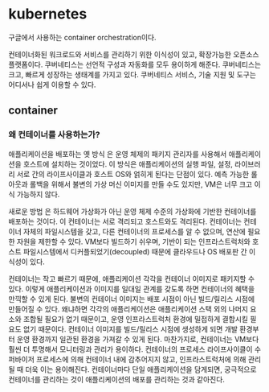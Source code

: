 # kubernetes

구글에서 사용하는 container orchestration이다.

컨테이너화된 워크로드와 서비스를 관리하기 위한 이식성이 있고, 확장가능한 오픈소스 플랫폼이다. 쿠버네티스는 선언적 구성과 자동화를 모두 용이하게 해준다. 쿠버네티스는 크고, 빠르게 성장하는 생태계를 가지고 있다. 쿠버네티스 서비스, 기술 지원 및 도구는 어디서나 쉽게 이용할 수 있다.


## container

### 왜 컨테이너를 사용하는가?

애플리케이션을 배포하는 옛 방식 은 운영 체제의 패키지 관리자를 사용해서 애플리케이션을 호스트에 설치하는 것이었다. 이 방식은 애플리케이션의 실행 파일, 설정, 라이브러리 서로 간의 라이프사이클과 호스트 OS와 얽히게 된다는 단점이 있다. 예측 가능한 롤아웃과 롤백을 위해서 불변의 가상 머신 이미지를 만들 수도 있지만, VM은 너무 크고 이식 가능하지 않다.

새로운 방법 은 하드웨어 가상화가 아닌 운영 체제 수준의 가상화에 기반한 컨테이너를 배포하는 것이다. 이 컨테이너는 서로 격리되고 호스트와도 격리된다. 컨테이너는 컨테이너 자체의 파일시스템을 갖고, 다른 컨테이너의 프로세스를 알 수 없으며, 연산에 필요한 자원을 제한할 수 있다. VM보다 빌드하기 쉬우며, 기반이 되는 인프라스트럭처와 호스트 파일시스템에서 디커플되었기(decoupled) 때문에 클라우드나 OS 배포판 간 이식성이 있다.

컨테이너는 작고 빠르기 때문에, 애플리케이션 각각을 컨테이너 이미지로 패키지할 수 있다. 이렇게 애플리케이션과 이미지를 일대일 관계를 갖도록 하면 컨테이너의 혜택을 만끽할 수 있게 된다. 불변의 컨테이너 이미지는 배포 시점이 아닌 빌드/릴리스 시점에 만들어질 수 있다. 왜냐하면 각각의 애플리케이션은 애플리케이션 스택 외의 나머지 요소와 조합될 필요가 없기 때문이고, 운영 인프라스트럭처 환경에 밀접하게 결합시킬 필요도 없기 때문이다. 컨테이너 이미지를 빌드/릴리스 시점에 생성하게 되면 개발 환경부터 운영 환경까지 일관된 환경을 가져갈 수 있게 된다. 마찬가지로, 컨테이너는 VM보다 훨씬 더 투명해서 모니터링과 관리가 용이하다. 컨테이너의 프로세스 라이프사이클이 수퍼바이저 프로세스에 의해 컨테이너 내에 감추어지지 않고, 인프라스트럭처에 의해 관리될 때 더욱 이는 용이해진다. 컨테이너마다 단일 애플리케이션을 담게되면, 궁극적으로 컨테이너를 관리하는 것이 애플리케이션의 배포를 관리하는 것과 같아진다.